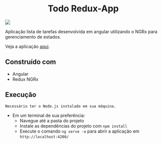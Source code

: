 <h1 align="center">Todo Redux-App</h1>
<p align-"center">
  <img src="https://i.imgur.com/Of5KWmm.png"/>
</p>

Aplicação lista de tarefas desenvolvida em angular utilizando o NGRx para gerenciamento de estados.

Veja a aplicação [aqui](willacosta.github.io/todo-redux-app/).

## Construído com

- Angular
- Redux NGRx

## Execução

    Necessário ter o Node.js instalado em sua máquina.

- Em um terminal de sua preferência:
  - Navegue até a pasta do projeto
  - Instale as dependências do projeto com `npm install`
  - Execute o comando `ng serve -o` para abrir a aplicação em `http://localhost:4200/`

